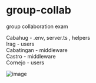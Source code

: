 # group-collab
group collaboration exam <br>

Cabahug - .env, server.ts , helpers <br>
Irag - users <br>
Cabatingan - middleware <br>
Castro - middleware <br>
Cornejo - users

![image](https://github.com/user-attachments/assets/c94182e9-014a-4e0c-b911-f2f5a074d0af)
